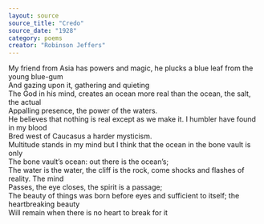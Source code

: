 ```yaml
---
layout: source
source_title: "Credo"
source_date: "1928"
category: poems
creator: "Robinson Jeffers"
---
```

My friend from Asia has powers and magic, he plucks a blue leaf from the young blue-gum  
And gazing upon it, gathering and quieting  
The God in his mind, creates an ocean more real than the ocean, the salt, the actual  
Appalling presence, the power of the waters.  
He believes that nothing is real except as we make it. I humbler have found in my blood  
Bred west of Caucasus a harder mysticism.  
Multitude stands in my mind but I think that the ocean in the bone vault is only  
The bone vault’s ocean: out there is the ocean’s;  
The water is the water, the cliff is the rock, come shocks and flashes of reality. The mind  
Passes, the eye closes, the spirit is a passage;  
The beauty of things was born before eyes and sufficient to itself; the heartbreaking beauty  
Will remain when there is no heart to break for it  
